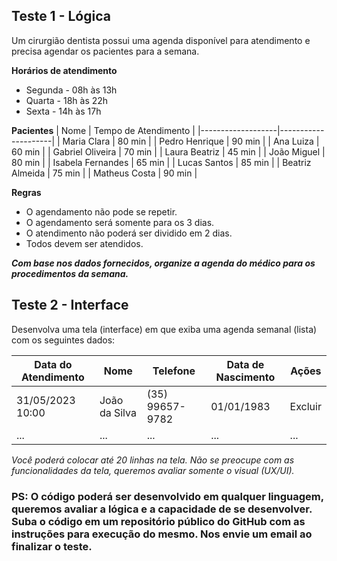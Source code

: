 ## Teste 1 - Lógica
Um cirurgião dentista possui uma agenda disponível para atendimento e precisa agendar os pacientes para a semana.

**Horários de atendimento**
- Segunda - 08h às 13h
- Quarta - 18h às 22h
- Sexta - 14h às 17h

**Pacientes**
| Nome | Tempo de Atendimento |
|-------------------|---------------------|
| Maria Clara | 80 min |
| Pedro Henrique | 90 min |
| Ana Luiza | 60 min |
| Gabriel Oliveira | 70 min |
| Laura Beatriz | 45 min |
| João Miguel | 80 min |
| Isabela Fernandes | 65 min |
| Lucas Santos | 85 min |
| Beatriz Almeida | 75 min |
| Matheus Costa | 90 min |
 
**Regras**

- O agendamento não pode se repetir.
- O agendamento será somente para os 3 dias.
- O atendimento não poderá ser dividido em 2 dias.
- Todos devem ser atendidos.

***Com base nos dados fornecidos, organize a agenda do médico para os procedimentos da semana.***

## Teste 2 - Interface

Desenvolva uma tela (interface) em que exiba uma agenda semanal (lista) com os seguintes dados:

|Data do Atendimento|Nome|Telefone|Data de Nascimento|Ações|
|---|---|---|---|---|
|31/05/2023 10:00|João da Silva|(35) 99657-9782|01/01/1983|Excluir|
|...|...|...|...|...|

*Você poderá colocar até 20 linhas na tela. Não se preocupe com as funcionalidades da tela, queremos avaliar somente o visual (UX/UI).*

### PS: O código poderá ser desenvolvido em qualquer linguagem, queremos avaliar a lógica e a capacidade de se desenvolver. Suba o código em um repositório público do GitHub com as instruções para execução do mesmo. Nos envie um email ao finalizar o teste.
